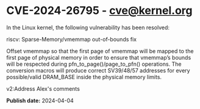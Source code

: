 # CVE-2024-26795 - cve@kernel.org

In the Linux kernel, the following vulnerability has been resolved:

riscv: Sparse-Memory/vmemmap out-of-bounds fix

Offset vmemmap so that the first page of vmemmap will be mapped
to the first page of physical memory in order to ensure that
vmemmap’s bounds will be respected during
pfn_to_page()/page_to_pfn() operations.
The conversion macros will produce correct SV39/48/57 addresses
for every possible/valid DRAM_BASE inside the physical memory limits.

v2:Address Alex's comments

**Publish date:** 2024-04-04
